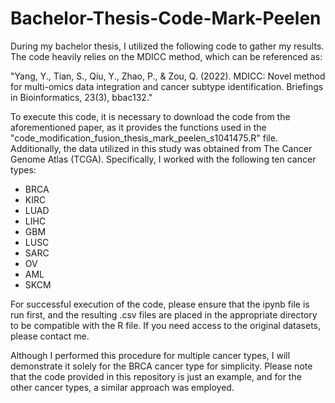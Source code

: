 # Bachelor-Thesis-Code-Mark-Peelen

During my bachelor thesis, I utilized the following code to gather my results. The code heavily relies on the MDICC method, which can be referenced as:

"Yang, Y., Tian, S., Qiu, Y., Zhao, P., & Zou, Q. (2022). MDICC: Novel method for multi-omics data integration and cancer subtype identification. Briefings in Bioinformatics, 23(3), bbac132."

To execute this code, it is necessary to download the code from the aforementioned paper, as it provides the functions used in the "code_modification_fusion_thesis_mark_peelen_s1041475.R" file. Additionally, the data utilized in this study was obtained from The Cancer Genome Atlas (TCGA). Specifically, I worked with the following ten cancer types:

- BRCA
- KIRC
- LUAD
- LIHC
- GBM
- LUSC
- SARC
- OV
- AML
- SKCM
  
For successful execution of the code, please ensure that the ipynb file is run first, and the resulting .csv files are placed in the appropriate directory to be compatible with the R file. If you need access to the original datasets, please contact me.

Although I performed this procedure for multiple cancer types, I will demonstrate it solely for the BRCA cancer type for simplicity. Please note that the code provided in this repository is just an example, and for the other cancer types, a similar approach was employed.

